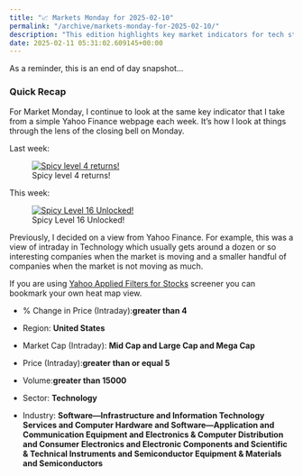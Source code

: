```yaml
---
title: "📈 Markets Monday for 2025-02-10"
permalink: "/archive/markets-monday-for-2025-02-10/"
description: "This edition highlights key market indicators for tech stocks using Yahoo Finance insights."
date: 2025-02-11 05:31:02.609145+00:00
---
```


<p>As a reminder, this is an end of day snapshot…</p><h3 data-pm-slice="1 1 []">Quick Recap</h3><p>For Market Monday, I continue to look at the same key indicator that I take from a simple Yahoo Finance webpage each week. It’s how I look at things through the lens of the closing bell on Monday.</p><p>Last week:</p><figure><a href="https://finance.yahoo.com/research-hub/screener/9bda6c7b-fe9e-41ca-9da9-e281a4a9889a" target="_blank" rel="noopener noreferrer"><img src="https://assets.buttondown.email/images/59878b9c-1917-47f8-bc8a-75e9dec972af.png?w=960&amp;fit=max" alt="Spicy level 4 returns!" draggable="false"></a><figcaption>Spicy level 4 returns!</figcaption></figure><p>This week:</p><figure><a href="https://finance.yahoo.com/research-hub/screener/9bda6c7b-fe9e-41ca-9da9-e281a4a9889a" target="_blank" rel="noopener noreferrer"><img src="https://assets.buttondown.email/images/a8a26937-18c5-4558-97d4-da2f88ab1cd8.png?w=960&amp;fit=max" alt="Spicy Level 16 Unlocked! " draggable="false"></a><figcaption>Spicy Level 16 Unlocked!</figcaption></figure><p>Previously, I decided on a view from Yahoo Finance. For example, this was a view of intraday in Technology which usually gets around a dozen or so interesting companies when the market is moving and a smaller handful of companies when the market is not moving as much.</p><p>If you are using <a target="_blank" rel="noopener noreferrer nofollow" href="https://finance.yahoo.com/research-hub/screener/">Yahoo Applied Filters for Stocks</a> screener you can bookmark your own heat map view.</p><ul><li><p>% Change in Price (Intraday):<strong>greater than 4</strong></p></li><li><p>Region: <strong>United States</strong></p></li><li><p>Market Cap (Intraday): <strong>Mid Cap and Large Cap and Mega Cap</strong></p></li><li><p>Price (Intraday):<strong>greater than or equal 5</strong></p></li><li><p>Volume:<strong>greater than 15000</strong></p></li><li><p>Sector: <strong>Technology</strong></p></li><li><p>Industry: <strong>Software—Infrastructure and Information Technology Services and Computer Hardware and Software—Application and Communication Equipment and Electronics &amp; Computer Distribution and Consumer Electronics and Electronic Components and Scientific &amp; Technical Instruments and Semiconductor Equipment &amp; Materials and Semiconductors</strong></p></li></ul>